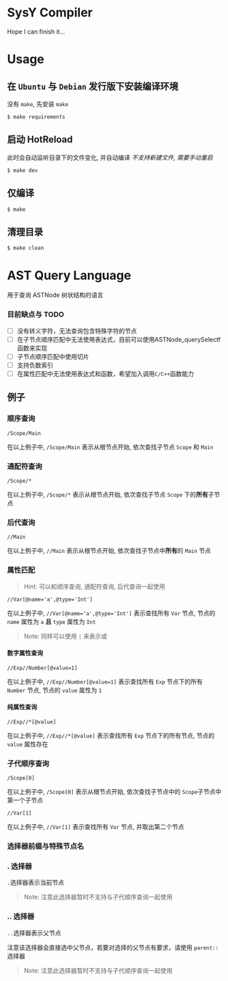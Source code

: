 # SysY Compiler
Hope I can finish it...

# Usage
## 在 `Ubuntu` 与 `Debian` 发行版下安装编译环境
没有 `make`, 先安装 `make`
```shell
$ make requirements
```

## 启动 HotReload 
此时会自动监听目录下的文件变化, 并自动编译
*不支持新建文件, 需要手动重启*
```shell
$ make dev
```

## 仅编译
```shell
$ make
```

## 清理目录
```shell
$ make clean
```


# AST Query Language

用于查询 ASTNode 树状结构的语言
### 目前缺点与 TODO
- [ ] 没有转义字符，无法查询包含特殊字符的节点
- [ ] 在子节点顺序匹配中无法使用表达式，目前可以使用ASTNode_querySelectf 函数来实现
- [ ] 子节点顺序匹配中使用切片
- [ ] 支持负数索引
- [ ] 在属性匹配中无法使用表达式和函数，希望加入调用`C/C++`函数能力

## 例子

### 顺序查询
```
/Scope/Main
```

在以上例子中, `/Scope/Main` 表示从根节点开始, 依次查找子节点 `Scope` 和 `Main`

### 通配符查询
```
/Scope/*
```

在以上例子中, `/Scope/*` 表示从根节点开始, 依次查找子节点 `Scope` 下的**所有**子节点

### 后代查询
```
//Main
```

在以上例子中, `//Main` 表示从根节点开始, 依次查找子节点中**所有**的 `Main` 节点

### 属性匹配

> Hint: 可以和顺序查询, 通配符查询, 后代查询一起使用

```
//Var[@name='a',@type='Int']
```

在以上例子中, `//Var[@name='a',@type='Int']` 表示查找所有 `Var` 节点, 节点的 `name` 属性为 `a` **且** `type` 属性为 `Int`

> Note: 同样可以使用 `|` 来表示或

#### 数字属性查询

```
//Exp//Number[@value=1]
```

在以上例子中, `//Exp//Number[@value=1]` 表示查找所有 `Exp` 节点下的所有 `Number` 节点, 节点的 `value` 属性为 `1`

#### 纯属性查询

```
//Exp//*[@value]
```

在以上例子中, `//Exp//*[@value]` 表示查找所有 `Exp` 节点下的所有节点, 节点的 `value` 属性存在


### 子代顺序查询
```
/Scope[0]
```

在以上例子中, `/Scope[0]` 表示从根节点开始, 依次查找子节点中的 `Scope`子节点中第一个子节点

```
//Var[1]
```

在以上例子中, `//Var[1]` 表示查找所有 `Var` 节点, 并取出第二个节点

### 选择器前缀与特殊节点名

### . 选择器

`.`选择器表示当前节点

> Note: 注意此选择器暂时不支持与子代顺序查询一起使用

### .. 选择器

`..`选择器表示父节点

注意该选择器会直接选中父节点，若要对选择的父节点有要求，请使用 `parent::` 选择器

> Note: 注意此选择器暂时不支持与子代顺序查询一起使用